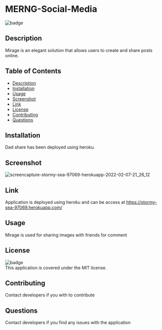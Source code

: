 # MERNG-Social-Media
  ![badge](https://img.shields.io/badge/license-MIT-brightgreen)
  
  ## Description
  Mirage is an elegant solution that allows users to create and share posts online.
  
  ## Table of Contents
  - [Description](#description)
  - [Installation](#installation)
  - [Usage](#usage)
  - [Screenshot](#screenshot)
  - [Link](#link)
  - [License](#license)
  - [Contributing](#contributing)
  - [Questions](#questions)
  
  ## Installation
  Dad share has been deployed using heroku.

  ## Screenshot
  ![screencapture-stormy-sea-97069-herokuapp-2022-02-07-21_26_12](https://user-images.githubusercontent.com/85853539/152770431-6fb554b2-b51f-4abd-9a4d-7b40a5af6f75.png)

  ## Link
  Application is deployed using heroku and can be access at https://stormy-sea-97069.herokuapp.com/
  
  ## Usage
  Mirage is used for sharing images with friends for comment
  
  ## License
  
  ![badge](https://img.shields.io/badge/license-MIT-brightgreen)
  <br />
  This application is covered under the MIT license.

  ## Contributing
  Contact developers if you with to contribute

  ## Questions
  Contact developers if you find any issues with the application
  

